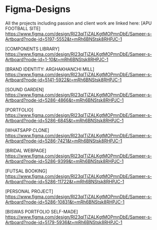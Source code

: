 # Figma-Designs
All the projects including passion and client work are linked here: 
[APU FOOTBALL SITE] https://www.figma.com/design/RI23qlTjZALKgtMOPmnDbE/Sameer-s-Artboard?node-id=5197-5552&t=mRh6BNStsk8RHPJC-1

[COMPONENTS LIBRARY] https://www.figma.com/design/RI23qlTjZALKgtMOPmnDbE/Sameer-s-Artboard?node-id=1-10&t=mRh6BNStsk8RHPJC-1

[BRAND IDENTITY: ARGHAKHANCHI MILL] https://www.figma.com/design/RI23qlTjZALKgtMOPmnDbE/Sameer-s-Artboard?node-id=5141-5922&t=mRh6BNStsk8RHPJC-1

[SOUND GARDEN] https://www.figma.com/design/RI23qlTjZALKgtMOPmnDbE/Sameer-s-Artboard?node-id=5286-4866&t=mRh6BNStsk8RHPJC-1

[PORTFOLIO] https://www.figma.com/design/RI23qlTjZALKgtMOPmnDbE/Sameer-s-Artboard?node-id=5286-6845&t=mRh6BNStsk8RHPJC-1

[WHATSAPP CLONE] https://www.figma.com/design/RI23qlTjZALKgtMOPmnDbE/Sameer-s-Artboard?node-id=5286-7421&t=mRh6BNStsk8RHPJC-1

[BRIDAL WEBPAGE] https://www.figma.com/design/RI23qlTjZALKgtMOPmnDbE/Sameer-s-Artboard?node-id=5286-9399&t=mRh6BNStsk8RHPJC-1

[FUTSAL BOOKING] https://www.figma.com/design/RI23qlTjZALKgtMOPmnDbE/Sameer-s-Artboard?node-id=5286-11722&t=mRh6BNStsk8RHPJC-1

[PERSONAL PROJECT] https://www.figma.com/design/RI23qlTjZALKgtMOPmnDbE/Sameer-s-Artboard?node-id=5286-10831&t=mRh6BNStsk8RHPJC-1

[BISWAS PORTFOLIO SELF-MADE] https://www.figma.com/design/RI23qlTjZALKgtMOPmnDbE/Sameer-s-Artboard?node-id=5179-5936&t=mRh6BNStsk8RHPJC-1
